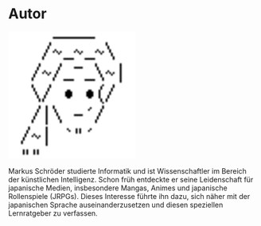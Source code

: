 # Autor

<img src="ascii-me.png" class="avatar">

Markus Schröder studierte Informatik und ist Wissenschaftler im Bereich der künstlichen Intelligenz. Schon früh entdeckte er seine Leidenschaft für japanische Medien, insbesondere Mangas, Animes und japanische Rollenspiele (JRPGs). Dieses Interesse führte ihn dazu, sich näher mit der japanischen Sprache auseinanderzusetzen und diesen speziellen Lernratgeber zu verfassen.
